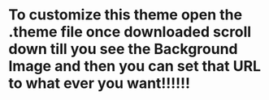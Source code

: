 # To customize this theme open the .theme file once downloaded scroll down till you see the Background Image and then you can set that URL to what ever you want!!!!!!
